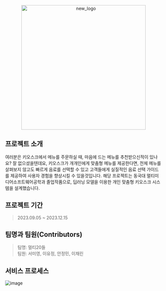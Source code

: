 
<div align="center">
  <img width="400" alt="new_logo" src="https://github.com/SeoMiYoung/MultiPresso/assets/112063987/bbb64103-f115-4d7f-b187-3cb32e55f2ad">
</div>


## 프로젝트 소개
여러분은 키오스크에서 메뉴를 주문하실 때, 마음에 드는 메뉴를 추천받으신적이 있나요?
잘 없으셨을텐데요, 키오스크가 개개인에게 맞춤형 메뉴를 제공한다면, 전체 메뉴를 살펴보지 않고도 빠르게 음료를 선택할 수 있고 고객들에게 실질적인 음료 선택 가이드를 제공하여 사용자 경험을 향상시킬 수 있을것입니다. 해당 프로젝트는 동국대 멀티미디어소프트웨어공학과 졸업작품으로, 딥러닝 모델을 이용한 개인 맞춤형 키오스크 시스템을 설계했습니다.

## 프로젝트 기간
> 2023.09.05 ~ 2023.12.15

## 팀명과 팀원(Contributors)
> 팀명: 멀티20들<br/>
> 팀원: 서미영, 이유정, 안정민, 이채린

## 서비스 프로세스
![image](https://github.com/SeoMiYoung/MultiPresso/assets/112063987/2e5b6e3e-99b1-4939-be5b-4eb9278c9e94)
